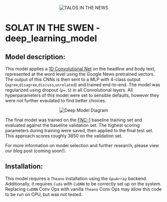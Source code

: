 <p align="center">
<img src="https://github.com/Cisco-Talos/fnc-1/blob/master/solat-in-the-swen.gif" alt="TALOS IN THE NEWS"/>
</p>
 
# SOLAT IN THE SWEN - deep\_learning\_model

## Model description:

This model applies a [1D Convolutional Net](https://en.wikipedia.org/wiki/Convolutional_neural_network) on the headline and body text, represented at the word level using the Google News pretrained vectors. The output of this CNNs is then sent to a MLP with 4-class output (`agree`,`disagree`,`discuss`,`unrelated`) and trained end-to-end. The model was regularized using dropout (`p=.5`) in all Convolutional layers. All hyperparameters of this model were set to sensible defaults, however they were not further evaulated to find better choices. 

<p align="center">
<img src="https://github.com/Cisco-Talos/fnc-1/blob/master/images/diagrams_light/deep_model_light.png" alt="Deep Model Diagram"/>
</p>

The final model was trained on the [FNC-1](https://github.com/FakeNewsChallenge/fnc-1) baseline training set and evaluated against the baseline validation set. The highest scoring parameters during training were saved, then applied to the final test set. This approach scores roughly 3850 on the validation set. 

For more information on model selection and further research, please view our blog post (coming soon!).

## Installation:

This model requires a `Theano` installation using the `GpuArray` backend. Additionally, it requires `Cuda` with `CuDNN` to be correctly set up on the system. Replacing `CuDNN` Conv Ops with vanilla `Theano` Conv Ops may allow this code to be run on CPU, but was not tested.

 <!--
   Copyright 2017 Cisco Systems, Inc.
  
   Licensed under the Apache License, Version 2.0 (the "License");
   you may not use this file except in compliance with the License.
   You may obtain a copy of the License at
  
     http://www.apache.org/licenses/LICENSE-2.0
  
   Unless required by applicable law or agreed to in writing, software
   distributed under the License is distributed on an "AS IS" BASIS,
   WITHOUT WARRANTIES OR CONDITIONS OF ANY KIND, either express or implied.
   See the License for the specific language governing permissions and
   limitations under the License.
 -->
